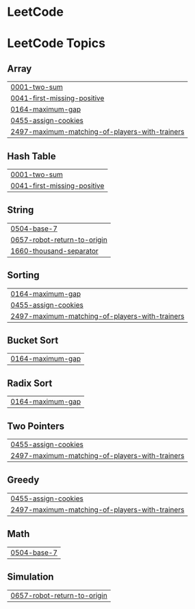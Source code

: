# LeetCode
<!---LeetCode Topics Start-->
# LeetCode Topics
## Array
|  |
| ------- |
| [0001-two-sum](https://github.com/RSaminathrao/LeetCode/tree/master/0001-two-sum) |
| [0041-first-missing-positive](https://github.com/RSaminathrao/LeetCode/tree/master/0041-first-missing-positive) |
| [0164-maximum-gap](https://github.com/RSaminathrao/LeetCode/tree/master/0164-maximum-gap) |
| [0455-assign-cookies](https://github.com/RSaminathrao/LeetCode/tree/master/0455-assign-cookies) |
| [2497-maximum-matching-of-players-with-trainers](https://github.com/RSaminathrao/LeetCode/tree/master/2497-maximum-matching-of-players-with-trainers) |
## Hash Table
|  |
| ------- |
| [0001-two-sum](https://github.com/RSaminathrao/LeetCode/tree/master/0001-two-sum) |
| [0041-first-missing-positive](https://github.com/RSaminathrao/LeetCode/tree/master/0041-first-missing-positive) |
## String
|  |
| ------- |
| [0504-base-7](https://github.com/RSaminathrao/LeetCode/tree/master/0504-base-7) |
| [0657-robot-return-to-origin](https://github.com/RSaminathrao/LeetCode/tree/master/0657-robot-return-to-origin) |
| [1660-thousand-separator](https://github.com/RSaminathrao/LeetCode/tree/master/1660-thousand-separator) |
## Sorting
|  |
| ------- |
| [0164-maximum-gap](https://github.com/RSaminathrao/LeetCode/tree/master/0164-maximum-gap) |
| [0455-assign-cookies](https://github.com/RSaminathrao/LeetCode/tree/master/0455-assign-cookies) |
| [2497-maximum-matching-of-players-with-trainers](https://github.com/RSaminathrao/LeetCode/tree/master/2497-maximum-matching-of-players-with-trainers) |
## Bucket Sort
|  |
| ------- |
| [0164-maximum-gap](https://github.com/RSaminathrao/LeetCode/tree/master/0164-maximum-gap) |
## Radix Sort
|  |
| ------- |
| [0164-maximum-gap](https://github.com/RSaminathrao/LeetCode/tree/master/0164-maximum-gap) |
## Two Pointers
|  |
| ------- |
| [0455-assign-cookies](https://github.com/RSaminathrao/LeetCode/tree/master/0455-assign-cookies) |
| [2497-maximum-matching-of-players-with-trainers](https://github.com/RSaminathrao/LeetCode/tree/master/2497-maximum-matching-of-players-with-trainers) |
## Greedy
|  |
| ------- |
| [0455-assign-cookies](https://github.com/RSaminathrao/LeetCode/tree/master/0455-assign-cookies) |
| [2497-maximum-matching-of-players-with-trainers](https://github.com/RSaminathrao/LeetCode/tree/master/2497-maximum-matching-of-players-with-trainers) |
## Math
|  |
| ------- |
| [0504-base-7](https://github.com/RSaminathrao/LeetCode/tree/master/0504-base-7) |
## Simulation
|  |
| ------- |
| [0657-robot-return-to-origin](https://github.com/RSaminathrao/LeetCode/tree/master/0657-robot-return-to-origin) |
<!---LeetCode Topics End-->